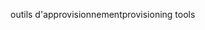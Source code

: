 <span data-ttu-id="035be-101">outils d'approvisionnement</span><span class="sxs-lookup"><span data-stu-id="035be-101">provisioning tools</span></span>